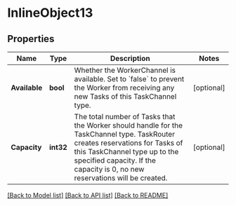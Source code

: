 # InlineObject13

## Properties

Name | Type | Description | Notes
------------ | ------------- | ------------- | -------------
**Available** | **bool** | Whether the WorkerChannel is available. Set to &#x60;false&#x60; to prevent the Worker from receiving any new Tasks of this TaskChannel type. | [optional] 
**Capacity** | **int32** | The total number of Tasks that the Worker should handle for the TaskChannel type. TaskRouter creates reservations for Tasks of this TaskChannel type up to the specified capacity. If the capacity is 0, no new reservations will be created. | [optional] 

[[Back to Model list]](../README.md#documentation-for-models) [[Back to API list]](../README.md#documentation-for-api-endpoints) [[Back to README]](../README.md)


